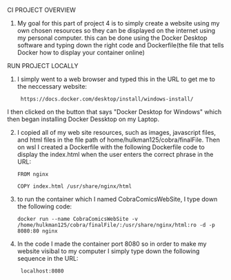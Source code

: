 CI PROJECT OVERVIEW

1. My goal for this part of project 4 is to simply create a website using my own chosen resources
so they can be displayed on the internet using my personal computer. this can be done using the Docker Desktop software and typing down the right 
code and Dockerfile(the file that tells Docker how to display your container online)
 
RUN PROJECT LOCALLY

1. I simply went to a web browser and typed this in the URL to get me to the neccessary website:

        https://docs.docker.com/desktop/install/windows-install/

I then clicked on the button that says "Docker Desktop for Windows" 
which then began installing Docker Dessktop on my Laptop.

2. I copied all of my web site resources, such as images, javascript files, 
and html files in the file path of home/hulkman125/cobra/finalFile. Then on wsl I created a Dockerfile
with the following Dockerfile code to display the index.html when the user enters 
the correct phrase in the URL: 

       FROM nginx
   
       COPY index.html /usr/share/nginx/html

3. to run the container which I named CobraComicsWebSite, I type down the following code:

       docker run --name CobraComicsWebSite -v /home/hulkman125/cobra/finalFile/:/usr/share/nginx/html:ro -d -p 8080:80 nginx

4. In the code I made the container port 8080 so in order to make my website visibal to my computer I 
simply type down the following sequence in the URL:

        localhost:8080
